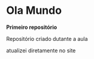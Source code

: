 # Ola Mundo
 **Primeiro repositório**

 Repositório criado dutante a aula

atualizei diretamente no site
